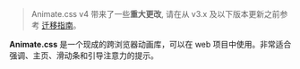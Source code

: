 > Animate.css v4 带来了一些**重大更改**, 请在从 v3.x 及以下版本更新之前参考 [迁移指南](#migration)。

**Animate.css** 是一个现成的跨浏览器动画库，可以在 web 项目中使用。非常适合强调、主页、滑动条和引导注意力的提示。
